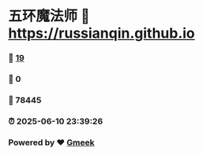 # 五环魔法师 :link: https://russianqin.github.io 
### :page_facing_up: [19](https://russianqin.github.io/tag.html) 
### :speech_balloon: 0 
### :hibiscus: 78445 
### :alarm_clock: 2025-06-10 23:39:26 
### Powered by :heart: [Gmeek](https://github.com/Meekdai/Gmeek)
